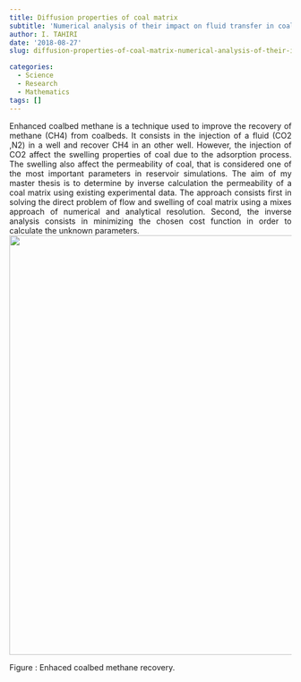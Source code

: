 ```yaml
---
title: Diffusion properties of coal matrix
subtitle: 'Numerical analysis of their impact on fluid transfer in coal reservoir'
author: I. TAHIRI
date: '2018-08-27'
slug: diffusion-properties-of-coal-matrix-numerical-analysis-of-their-impact-on-fluid-transfer-in-coal-reservoirs

categories:
  - Science
  - Research
  - Mathematics
tags: []
---
```


<!--more-->

<div style="text-align: justify">
Enhanced coalbed methane is a technique used to improve the recovery of methane (CH4) from coalbeds. It consists in the injection of a fluid (CO2 ,N2) in a well and recover CH4 in an other well. However, the injection of CO2 affect the swelling properties of coal due to the adsorption process. The swelling also affect the permeability of coal, that is considered one of the most important parameters in reservoir simulations. The aim of my master thesis is to determine by inverse calculation the permeability of a coal matrix using existing experimental data. The approach consists first in solving the direct problem of flow and swelling of coal matrix using a mixes approach of numerical and analytical resolution. Second, the inverse analysis consists in minimizing the chosen cost function in order to calculate the unknown parameters.

<div class="figure"><span id="fig:pie"></span>
<img src="co2inj.JPG" alt="" width="750" />
<p class="caption">
Figure : Enhaced coalbed methane recovery.
</p>
</div>

<div>
